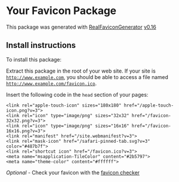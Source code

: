 # Your Favicon Package

This package was generated with [RealFaviconGenerator](https://realfavicongenerator.net/) [v0.16](https://realfavicongenerator.net/change_log#v0.16)

## Install instructions

To install this package:

Extract this package in the root of your web site. If your site is <code>http://www.example.com</code>, you should be able to access a file named <code>http://www.example.com/favicon.ico</code>.

Insert the following code in the `head` section of your pages:

    <link rel="apple-touch-icon" sizes="180x180" href="/apple-touch-icon.png?v=3">
    <link rel="icon" type="image/png" sizes="32x32" href="/favicon-32x32.png?v=3">
    <link rel="icon" type="image/png" sizes="16x16" href="/favicon-16x16.png?v=3">
    <link rel="manifest" href="/site.webmanifest?v=3">
    <link rel="mask-icon" href="/safari-pinned-tab.svg?v=3" color="#487b7f">
    <link rel="shortcut icon" href="/favicon.ico?v=3">
    <meta name="msapplication-TileColor" content="#2b5797">
    <meta name="theme-color" content="#ffffff">

_Optional_ - Check your favicon with the [favicon checker](https://realfavicongenerator.net/favicon_checker)
